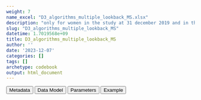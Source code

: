 ```yaml
---
weight: 7
name_excel: "D3_algorithms_multiple_lookback_MS.xlsx"
description: "only for women in the study at 31 december 2019 and in the population since 5 or 10 years: individual-level prevalence of all 5 algorithms calculated with multiple look back periods"
slug: "D3_algorithms_multiple_lookback_MS"
datetime: 1.7019568e+09
title: D3_algorithms_multiple_lookback_MS
author: ''
date: '2023-12-07'
categories: []
tags: []
archetype: codebook
output: html_document
---
```


<script src="/rmarkdown-libs/core-js/shim.min.js"></script>
<script src="/rmarkdown-libs/react/react.min.js"></script>
<script src="/rmarkdown-libs/react/react-dom.min.js"></script>
<script src="/rmarkdown-libs/reactwidget/react-tools.js"></script>
<script src="/rmarkdown-libs/htmlwidgets/htmlwidgets.js"></script>
<link href="/rmarkdown-libs/reactable/reactable.css" rel="stylesheet" />
<script src="/rmarkdown-libs/reactable-binding/reactable.js"></script>
<div class="tab">
<button class="tablinks" onclick="openCity(event, &#39;Metadata&#39;)" id="defaultOpen">Metadata</button>
<button class="tablinks" onclick="openCity(event, &#39;Data Model&#39;)">Data Model</button>
<button class="tablinks" onclick="openCity(event, &#39;Parameters&#39;)">Parameters</button>
<button class="tablinks" onclick="openCity(event, &#39;Example&#39;)">Example</button>
</div>
<div id="Metadata" class="tabcontent">
<div id="htmlwidget-1" class="reactable html-widget " style="width:auto;height:600px;"></div>
<script type="application/json" data-for="htmlwidget-1">{"x":{"tag":{"name":"Reactable","attribs":{"data":{"medatata_name":["name of the D3","content of the D3","Unit of observation","How many observations per unit","Notes on dependencies","Primary key","parameters",null,null,null,null,null,null,null,null,null,null,null,null,null],"metadata_content":["D3_algorithms_multiple_lookback_MS","only for women in the study at 31 december 2019 and in the population since 5 or 10 years: individual-level prevalence of all 5 algorithms calculated with multiple look back periods","women in the study at 31 december 2019 and in the population since at least 5 years","1","this table requires that the study population has been created","person_id",null,null,null,null,null,null,null,null,null,null,null,null,null,null]},"columns":[{"id":"medatata_name","name":"medatata_name","type":"character"},{"id":"metadata_content","name":"metadata_content","type":"character"}],"sortable":false,"searchable":true,"pagination":false,"highlight":true,"bordered":true,"striped":true,"style":{"maxWidth":1800},"height":"600px","dataKey":"665c952ee386ce12fcc08e8bb1504416"},"children":[]},"class":"reactR_markup"},"evals":[],"jsHooks":[]}</script>
</div>
<div id="Data Model" class="tabcontent">
<div id="htmlwidget-2" class="reactable html-widget " style="width:auto;height:600px;"></div>
<script type="application/json" data-for="htmlwidget-2">{"x":{"tag":{"name":"Reactable","attribs":{"data":{"Variable":["person_id","cohort_entry_date","cohort_exit_date","at_least_5_years_of_lookback_at_20191231","at_least_10_years_of_lookback_at_20191231","Mn_s",null,null,null,null,null,null,null,null,null,null,null,null,null,null],"Description":["unique person identifier","Date when the person enters the study","Date when the person exits the study","lookback is in the observation period, not in the cohort; it must be at least 5 years for this variable to be 1","lookback is in the observation period, not in the cohort; it must be at least 10 years for this variable to be 1","n = 1, ..., 5\r\ns = all, 8, 5, 3,2 1",null,null,null,null,null,null,null,null,null,null,null,null,null,null],"Format":["character","date","date","integer",null,null,null,null,null,null,null,null,null,null,null,null,null,null,null,null],"Vocabulary":["from cdm persons",null,null,"1 = at least 5 years of lookback at 31 december 2019\r\n0 = otherwise","1 = at least 10 years of lookback at 31 december 2019\r\n0 = otherwise","1 = positive for algorithm M_n during a lookback period of s years\r\n0 = otherwise",null,null,null,null,null,null,null,null,null,null,null,null,null,null],"Notes and examples":["from cdm persons",null,null,null,null,"Mn_s is missing if at_least_10_years_of_lookback_at_20191231 == 0 and s >= 5",null,null,null,null,null,null,null,null,null,null,null,null,null,null]},"columns":[{"id":"Variable","name":"Variable","type":"character"},{"id":"Description","name":"Description","type":"character"},{"id":"Format","name":"Format","type":"character"},{"id":"Vocabulary","name":"Vocabulary","type":"character"},{"id":"Notes and examples","name":"Notes and examples","type":"character"}],"sortable":false,"searchable":true,"pagination":false,"highlight":true,"bordered":true,"striped":true,"style":{"maxWidth":1800},"height":"600px","dataKey":"51c2b9a2982776ab7a0f0dd241d4676e"},"children":[]},"class":"reactR_markup"},"evals":[],"jsHooks":[]}</script>
</div>
<div id="Parameters" class="tabcontent">
<div id="htmlwidget-3" class="reactable html-widget " style="width:auto;height:600px;"></div>
<script type="application/json" data-for="htmlwidget-3">{"x":{"tag":{"name":"Reactable","attribs":{"data":{"parameter":[null,null,null,null,null,null,null,null,null,null,null,null,null,null,null,null,null,null,null,null],"value":[null,null,null,null,null,null,null,null,null,null,null,null,null,null,null,null,null,null,null,null]},"columns":[{"id":"parameter","name":"parameter","type":"logical"},{"id":"value","name":"value","type":"logical"}],"sortable":false,"searchable":true,"pagination":false,"highlight":true,"bordered":true,"striped":true,"style":{"maxWidth":1800},"height":"600px","dataKey":"0b8053400ba14f40add5694cabec5db3"},"children":[]},"class":"reactR_markup"},"evals":[],"jsHooks":[]}</script>
</div>
<div id="Example" class="tabcontent">
<div id="htmlwidget-4" class="reactable html-widget " style="width:auto;height:600px;"></div>
<script type="application/json" data-for="htmlwidget-4">{"x":{"tag":{"name":"Reactable","attribs":{"data":{"person_id":["P0001","P0001",null,null,null,null,null,null,null,null,null,null,null,null,null,null,null,null,null,null],"cohort_entry_date":[20020103,20130101,"NA","NA","NA","NA","NA","NA","NA","NA","NA","NA","NA","NA","NA","NA","NA","NA","NA","NA"],"cohort_exit_date":[20200302,20200302,"NA","NA","NA","NA","NA","NA","NA","NA","NA","NA","NA","NA","NA","NA","NA","NA","NA","NA"],"at_least_5_years_of_lookback_at_20191231":[1,1,"NA","NA","NA","NA","NA","NA","NA","NA","NA","NA","NA","NA","NA","NA","NA","NA","NA","NA"],"at_least_10_years_of_lookback_at_20191231":[1,0,"NA","NA","NA","NA","NA","NA","NA","NA","NA","NA","NA","NA","NA","NA","NA","NA","NA","NA"],"M1_1":[0,0,"NA","NA","NA","NA","NA","NA","NA","NA","NA","NA","NA","NA","NA","NA","NA","NA","NA","NA"],"M1_2":[0,0,"NA","NA","NA","NA","NA","NA","NA","NA","NA","NA","NA","NA","NA","NA","NA","NA","NA","NA"],"M1_3":[1,1,"NA","NA","NA","NA","NA","NA","NA","NA","NA","NA","NA","NA","NA","NA","NA","NA","NA","NA"],"M1_5":[1,"NA","NA","NA","NA","NA","NA","NA","NA","NA","NA","NA","NA","NA","NA","NA","NA","NA","NA","NA"],"M1_8":[1,"NA","NA","NA","NA","NA","NA","NA","NA","NA","NA","NA","NA","NA","NA","NA","NA","NA","NA","NA"],"M1_all":[1,1,"NA","NA","NA","NA","NA","NA","NA","NA","NA","NA","NA","NA","NA","NA","NA","NA","NA","NA"],"M2_1":[0,0,"NA","NA","NA","NA","NA","NA","NA","NA","NA","NA","NA","NA","NA","NA","NA","NA","NA","NA"],"M2_2":[0,0,"NA","NA","NA","NA","NA","NA","NA","NA","NA","NA","NA","NA","NA","NA","NA","NA","NA","NA"],"M2_3":[0,0,"NA","NA","NA","NA","NA","NA","NA","NA","NA","NA","NA","NA","NA","NA","NA","NA","NA","NA"],"M2_5":[1,"NA","NA","NA","NA","NA","NA","NA","NA","NA","NA","NA","NA","NA","NA","NA","NA","NA","NA","NA"],"M2_8":[1,"NA","NA","NA","NA","NA","NA","NA","NA","NA","NA","NA","NA","NA","NA","NA","NA","NA","NA","NA"],"M2_all":[1,1,"NA","NA","NA","NA","NA","NA","NA","NA","NA","NA","NA","NA","NA","NA","NA","NA","NA","NA"],"M3_1":[0,0,"NA","NA","NA","NA","NA","NA","NA","NA","NA","NA","NA","NA","NA","NA","NA","NA","NA","NA"],"M3_2":[0,0,"NA","NA","NA","NA","NA","NA","NA","NA","NA","NA","NA","NA","NA","NA","NA","NA","NA","NA"],"M3_3":[0,0,"NA","NA","NA","NA","NA","NA","NA","NA","NA","NA","NA","NA","NA","NA","NA","NA","NA","NA"],"M3_5":[1,"NA","NA","NA","NA","NA","NA","NA","NA","NA","NA","NA","NA","NA","NA","NA","NA","NA","NA","NA"],"M3_8":[1,"NA","NA","NA","NA","NA","NA","NA","NA","NA","NA","NA","NA","NA","NA","NA","NA","NA","NA","NA"],"M3_all":[1,1,"NA","NA","NA","NA","NA","NA","NA","NA","NA","NA","NA","NA","NA","NA","NA","NA","NA","NA"],"M4_1":[0,0,"NA","NA","NA","NA","NA","NA","NA","NA","NA","NA","NA","NA","NA","NA","NA","NA","NA","NA"],"M4_2":[0,0,"NA","NA","NA","NA","NA","NA","NA","NA","NA","NA","NA","NA","NA","NA","NA","NA","NA","NA"],"M4_3":[0,0,"NA","NA","NA","NA","NA","NA","NA","NA","NA","NA","NA","NA","NA","NA","NA","NA","NA","NA"],"M4_5":[1,"NA","NA","NA","NA","NA","NA","NA","NA","NA","NA","NA","NA","NA","NA","NA","NA","NA","NA","NA"],"M4_8":[1,"NA","NA","NA","NA","NA","NA","NA","NA","NA","NA","NA","NA","NA","NA","NA","NA","NA","NA","NA"],"M4_all":[1,1,"NA","NA","NA","NA","NA","NA","NA","NA","NA","NA","NA","NA","NA","NA","NA","NA","NA","NA"],"M5_1":[0,0,"NA","NA","NA","NA","NA","NA","NA","NA","NA","NA","NA","NA","NA","NA","NA","NA","NA","NA"],"M5_2":[0,0,"NA","NA","NA","NA","NA","NA","NA","NA","NA","NA","NA","NA","NA","NA","NA","NA","NA","NA"],"M5_3":[0,0,"NA","NA","NA","NA","NA","NA","NA","NA","NA","NA","NA","NA","NA","NA","NA","NA","NA","NA"],"M5_5":[0,"NA","NA","NA","NA","NA","NA","NA","NA","NA","NA","NA","NA","NA","NA","NA","NA","NA","NA","NA"],"M5_8":[1,"NA","NA","NA","NA","NA","NA","NA","NA","NA","NA","NA","NA","NA","NA","NA","NA","NA","NA","NA"],"M5_all":[1,1,"NA","NA","NA","NA","NA","NA","NA","NA","NA","NA","NA","NA","NA","NA","NA","NA","NA","NA"]},"columns":[{"id":"person_id","name":"person_id","type":"character"},{"id":"cohort_entry_date","name":"cohort_entry_date","type":"numeric"},{"id":"cohort_exit_date","name":"cohort_exit_date","type":"numeric"},{"id":"at_least_5_years_of_lookback_at_20191231","name":"at_least_5_years_of_lookback_at_20191231","type":"numeric"},{"id":"at_least_10_years_of_lookback_at_20191231","name":"at_least_10_years_of_lookback_at_20191231","type":"numeric"},{"id":"M1_1","name":"M1_1","type":"numeric"},{"id":"M1_2","name":"M1_2","type":"numeric"},{"id":"M1_3","name":"M1_3","type":"numeric"},{"id":"M1_5","name":"M1_5","type":"numeric"},{"id":"M1_8","name":"M1_8","type":"numeric"},{"id":"M1_all","name":"M1_all","type":"numeric"},{"id":"M2_1","name":"M2_1","type":"numeric"},{"id":"M2_2","name":"M2_2","type":"numeric"},{"id":"M2_3","name":"M2_3","type":"numeric"},{"id":"M2_5","name":"M2_5","type":"numeric"},{"id":"M2_8","name":"M2_8","type":"numeric"},{"id":"M2_all","name":"M2_all","type":"numeric"},{"id":"M3_1","name":"M3_1","type":"numeric"},{"id":"M3_2","name":"M3_2","type":"numeric"},{"id":"M3_3","name":"M3_3","type":"numeric"},{"id":"M3_5","name":"M3_5","type":"numeric"},{"id":"M3_8","name":"M3_8","type":"numeric"},{"id":"M3_all","name":"M3_all","type":"numeric"},{"id":"M4_1","name":"M4_1","type":"numeric"},{"id":"M4_2","name":"M4_2","type":"numeric"},{"id":"M4_3","name":"M4_3","type":"numeric"},{"id":"M4_5","name":"M4_5","type":"numeric"},{"id":"M4_8","name":"M4_8","type":"numeric"},{"id":"M4_all","name":"M4_all","type":"numeric"},{"id":"M5_1","name":"M5_1","type":"numeric"},{"id":"M5_2","name":"M5_2","type":"numeric"},{"id":"M5_3","name":"M5_3","type":"numeric"},{"id":"M5_5","name":"M5_5","type":"numeric"},{"id":"M5_8","name":"M5_8","type":"numeric"},{"id":"M5_all","name":"M5_all","type":"numeric"}],"sortable":false,"searchable":true,"pagination":false,"highlight":true,"bordered":true,"striped":true,"style":{"maxWidth":1800},"height":"600px","dataKey":"0d6ccdb5cc4dacccfabdb0ec97544b2b"},"children":[]},"class":"reactR_markup"},"evals":[],"jsHooks":[]}</script>
</div>
